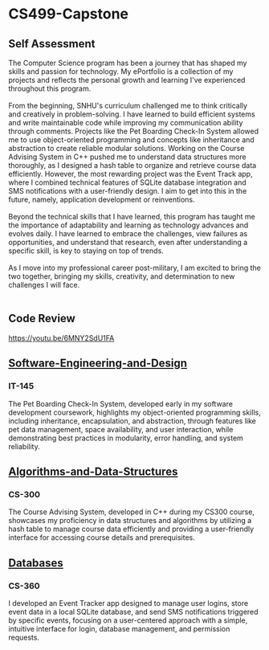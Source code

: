 # CS499-Capstone

## Self Assessment
  The Computer Science program has been a journey that has shaped my skills and passion for technology. My ePortfolio is a collection of my projects and reflects the personal growth and learning I've experienced throughout this program. <br><br>
From the beginning, SNHU's curriculum challenged me to think critically and creatively in problem-solving. I have learned to build efficient systems and write maintainable code while improving my communication ability through comments. Projects like the Pet Boarding Check-In System allowed me to use object-oriented programming and concepts like inheritance and abstraction to create reliable modular solutions. Working on the Course Advising System in C++ pushed me to understand data structures more thoroughly, as I designed a hash table to organize and retrieve course data efficiently. However, the most rewarding project was the Event Track app, where I combined technical features of SQLite database integration and SMS notifications with a user-friendly design. I aim to get into this in the future, namely, application development or reinventions. <br><br>
Beyond the technical skills that I have learned, this program has taught me the importance of adaptability and learning as technology advances and evolves daily. I have learned to embrace the challenges, view failures as opportunities, and understand that research, even after understanding a specific skill, is key to staying on top of trends. <br><br>
As I move into my professional career post-military, I am excited to bring the two together, bringing my skills, creativity, and determination to new challenges I will face. <br><br>

## Code Review
https://youtu.be/6MNY2SdU1FA

## [Software-Engineering-and-Design](https://github.com/tbaessler/CS499-Capstone/tree/Software-Engineering-and-Design)
### IT-145
The Pet Boarding Check-In System, developed early in my software development coursework, highlights my object-oriented programming skills, including inheritance, encapsulation, and abstraction, through features like pet data management, space availability, and user interaction, while demonstrating best practices in modularity, error handling, and system reliability.

## [Algorithms-and-Data-Structures](https://github.com/tbaessler/CS499-Capstone/tree/Algorithms-and-Data-Structures)
### CS-300
The Course Advising System, developed in C++ during my CS300 course, showcases my proficiency in data structures and algorithms by utilizing a hash table to manage course data efficiently and providing a user-friendly interface for accessing course details and prerequisites.

## [Databases](https://github.com/tbaessler/CS499-Capstone/tree/Databases)
### CS-360
I developed an Event Tracker app designed to manage user logins, store event data in a local SQLite database, and send SMS notifications triggered by specific events, focusing on a user-centered approach with a simple, intuitive interface for login, database management, and permission requests.
